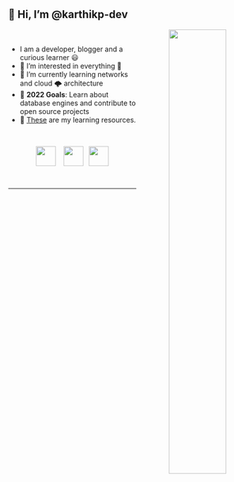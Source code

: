 

## 👋 Hi, I’m @karthikp-dev

<p align="center" dir="auto">
<img align="right" width=48% src="https://user-images.githubusercontent.com/98032346/152645388-8ad6c016-1736-426f-a370-7adf557c3522.svg" />
</p>

<br />

<ul>
<li>I am a developer, blogger and a curious learner 😃</li>
<li>👀 I’m interested in everything 🤣</li>
<li>🌱 I’m currently learning networks and cloud 🌩️ architecture</li>
<li>🎯 <b>2022 Goals</b>: Learn about database engines and contribute to open source projects</li>
<li>📖 <a href="https://www.notion.so/techkrtk/My-Dev-Blogs-Channels-cf6a36fca0354c95b67eb0c35e0d3eea" rel="nofollow" style="none">These</a> are my learning resources. </li>

</ul>
<br />
<p align="center" dir="auto">
<a href="https://blog.karthiksai.in" rel="nofollow"><img align="center" src="https://upload.wikimedia.org/wikipedia/commons/thumb/a/a0/Firefox_logo%2C_2019.svg/115px-Firefox_logo%2C_2019.svg.png" height="40" style="max-width: 100%;"></a> &nbsp;&nbsp;
<a href="https://twitter.com/techkrtk" rel="nofollow"><img align="center" src="https://raw.githubusercontent.com/peterthehan/peterthehan/master/assets/twitter.svg" height="40" style="max-width: 100%;"></a>&nbsp;&nbsp;
<a href="https://www.linkedin.com/in/ksrkrishna/" rel="nofollow"><img align="center" src="https://raw.githubusercontent.com/peterthehan/peterthehan/master/assets/linkedin.svg" height="40" style="max-width: 100%;"></a>
</p>



<br />
<hr />





